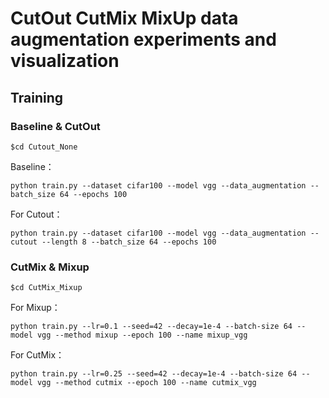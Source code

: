 

# CutOut CutMix MixUp data augmentation experiments and visualization

## Training

### Baseline & CutOut

```
$cd Cutout_None
```

Baseline：

```
python train.py --dataset cifar100 --model vgg --data_augmentation --batch_size 64 --epochs 100
```

For Cutout：

```
python train.py --dataset cifar100 --model vgg --data_augmentation --cutout --length 8 --batch_size 64 --epochs 100
```


### CutMix & Mixup

```
$cd CutMix_Mixup
```

For Mixup：

```
python train.py --lr=0.1 --seed=42 --decay=1e-4 --batch-size 64 --model vgg --method mixup --epoch 100 --name mixup_vgg
```

For CutMix：

```
python train.py --lr=0.25 --seed=42 --decay=1e-4 --batch-size 64 --model vgg --method cutmix --epoch 100 --name cutmix_vgg
```



